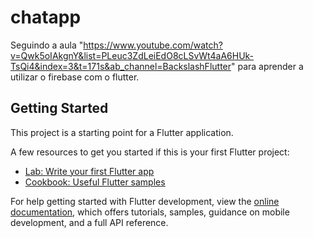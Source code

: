 # chatapp

Seguindo a aula "https://www.youtube.com/watch?v=Qwk5oIAkgnY&list=PLeuc3ZdLeiEdO8cLSvWt4aA6HUk-TsQi4&index=3&t=171s&ab_channel=BackslashFlutter" para aprender a utilizar o firebase com o flutter.

## Getting Started

This project is a starting point for a Flutter application.

A few resources to get you started if this is your first Flutter project:

- [Lab: Write your first Flutter app](https://docs.flutter.dev/get-started/codelab)
- [Cookbook: Useful Flutter samples](https://docs.flutter.dev/cookbook)

For help getting started with Flutter development, view the
[online documentation](https://docs.flutter.dev/), which offers tutorials,
samples, guidance on mobile development, and a full API reference.
